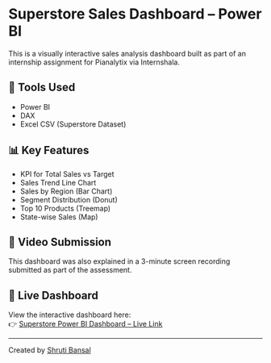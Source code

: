 # Superstore Sales Dashboard – Power BI

This is a visually interactive sales analysis dashboard built as part of an internship assignment for Pianalytix via Internshala.

## 🔧 Tools Used
- Power BI
- DAX
- Excel CSV (Superstore Dataset)

## 📊 Key Features
- KPI for Total Sales vs Target
- Sales Trend Line Chart
- Sales by Region (Bar Chart)
- Segment Distribution (Donut)
- Top 10 Products (Treemap)
- State-wise Sales (Map)

## 🎥 Video Submission
This dashboard was also explained in a 3-minute screen recording submitted as part of the assessment.

## 🔗 Live Dashboard

View the interactive dashboard here:  
👉 [Superstore Power BI Dashboard – Live Link](https://app.powerbi.com/view?r=eyJrIjoiYWZmNGZlMzMtYWMxNC00ZDU1LThlOGUtNGU2MTEyMGYwZjMyIiwidCI6Ijk3MTJmMDRjLWY1ZjktNDAxZS05OWE3LTdlODM1OTA3MjU3MSJ9)


---

Created by [Shruti Bansal](https://www.linkedin.com/in/your-profile)
